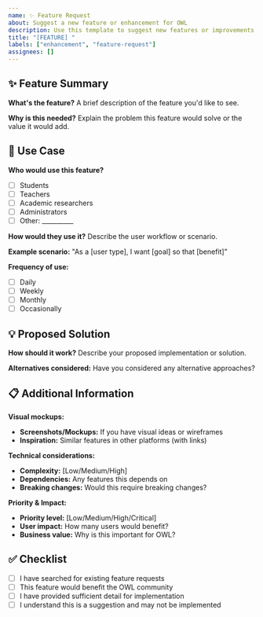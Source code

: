 ```yaml
---
name: ✨ Feature Request
about: Suggest a new feature or enhancement for OWL
description: Use this template to suggest new features or improvements
title: "[FEATURE] "
labels: ["enhancement", "feature-request"]
assignees: []
---
```


## ✨ Feature Summary

**What's the feature?**
A brief description of the feature you'd like to see.

**Why is this needed?**
Explain the problem this feature would solve or the value it would add.

## 🎯 Use Case

**Who would use this feature?**
- [ ] Students
- [ ] Teachers
- [ ] Academic researchers
- [ ] Administrators
- [ ] Other: __________

**How would they use it?**
Describe the user workflow or scenario.

**Example scenario:**
"As a [user type], I want [goal] so that [benefit]"

**Frequency of use:**
- [ ] Daily
- [ ] Weekly
- [ ] Monthly
- [ ] Occasionally

## 💡 Proposed Solution

**How should it work?**
Describe your proposed implementation or solution.

**Alternatives considered:**
Have you considered any alternative approaches?

## 📋 Additional Information

**Visual mockups:**
- **Screenshots/Mockups:** If you have visual ideas or wireframes
- **Inspiration:** Similar features in other platforms (with links)

**Technical considerations:**
- **Complexity:** [Low/Medium/High]
- **Dependencies:** Any features this depends on
- **Breaking changes:** Would this require breaking changes?

**Priority & Impact:**
- **Priority level:** [Low/Medium/High/Critical]
- **User impact:** How many users would benefit?
- **Business value:** Why is this important for OWL?

## ✅ Checklist

- [ ] I have searched for existing feature requests
- [ ] This feature would benefit the OWL community
- [ ] I have provided sufficient detail for implementation
- [ ] I understand this is a suggestion and may not be implemented
